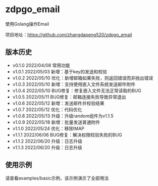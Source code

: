 # zdpgo_email

使用Golang操作Email

项目地址：https://github.com/zhangdapeng520/zdpgo_email

## 版本历史

- v0.1.0 2022/04/08 常用功能
- v1.0.1 2022/05/03 新增：基于key的发送和校验
- v1.0.2 2022/05/10 优化：新增邮箱如果失败，则返回错误而非抛出错误
- v1.0.3 2022/05/10 新增：支持使用嵌入文件系统发送邮件附件
- v1.0.4 2022/05/10 BUG修复：修复嵌入文件无法正常读取的BUG
- v1.0.5 2022/05/11 BUG修复：邮箱连接失败导致异常退出
- v1.0.6 2022/05/12 新增：发送邮件并校验结果
- v1.0.7 2022/05/12 优化：代码优化
- v1.0.8 2022/05/13 升级：升级random组件为v1.1.5
- v1.0.9 2022/05/18 新增：批量发送普通附件
- v1.1.0 2022/05/24 优化：移除IMAP
- v1.1.1 2022/06/06 BUG修复：解决权限校验失败的BUG
- v1.1.2 2022/06/20 升级：日志升级
- v1.1.3 2022/06/20 升级：日志升级

## 使用示例

请查看examples/basic示例，该示例演示了全部用法
